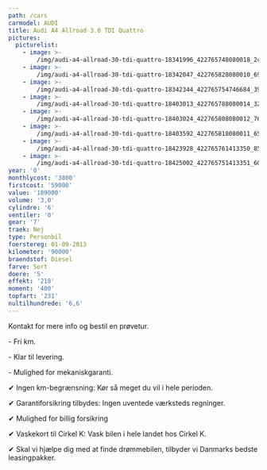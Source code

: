 ```yaml
---
path: /cars
carmodel: AUDI
title: Audi A4 Allroad 3.0 TDI Quattro
pictures:
  picturelist:
    - image: >-
        /img/audi-a4-allroad-30-tdi-quattro-18341996_422765748080018_2405627982922374487_n.jpg
    - image: >-
        /img/audi-a4-allroad-30-tdi-quattro-18342047_422765828080010_6923614638562945403_n.jpg
    - image: >-
        /img/audi-a4-allroad-30-tdi-quattro-18342344_422765754746684_3925567230513371115_n.jpg
    - image: >-
        /img/audi-a4-allroad-30-tdi-quattro-18403013_422765788080014_3268313114857922955_n.jpg
    - image: >-
        /img/audi-a4-allroad-30-tdi-quattro-18403024_422765808080012_7648776512358177477_n.jpg
    - image: >-
        /img/audi-a4-allroad-30-tdi-quattro-18403592_422765818080011_6514571421049062582_n.jpg
    - image: >-
        /img/audi-a4-allroad-30-tdi-quattro-18423928_422765761413350_8534003955051128395_n.jpg
    - image: >-
        /img/audi-a4-allroad-30-tdi-quattro-18425002_422765751413351_6005185729733354479_n.jpg
year: '0'
monthlycost: '3800'
firstcost: '59000'
value: '189000'
volume: '3,0'
cylindre: '6'
ventiler: '0'
gear: '7'
traek: Nej
type: Personbil
foerstereg: 01-09-2013
kilometer: '90000'
braendstof: Diesel
farve: Sort
doere: '5'
effekt: '218'
moment: '400'
topfart: '231'
nultilhundrede: '6,6'
---
```

Kontakt for mere info og bestil en prøvetur.



\- Fri km. 

\- Klar til levering.

\- Mulighed for mekaniskgaranti.



 ✔ Ingen km-begrænsning: Kør så meget du vil i hele perioden.

 ✔ Garantiforsikring tilbydes: Ingen uventede værksteds regninger.

 ✔ Mulighed for billig forsikring 

 ✔ Vaskekort til Cirkel K: Vask bilen i hele landet hos Cirkel K.

 ✔ Skal vi hjælpe dig med at finde drømmebilen, tilbyder vi Danmarks bedste leasingpakker.
